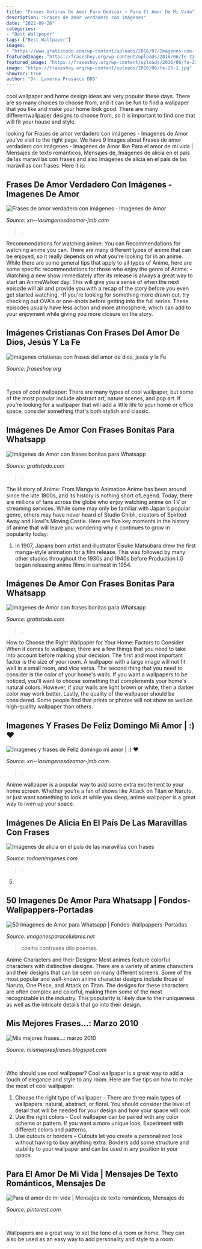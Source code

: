 ```yaml
---
title: "Frases Goticas De Amor Para Dedicar ~ Para El Amor De Mi Vida"
description: "Frases de amor verdadero con imágenes"
date: "2022-09-26"
categories:
- "Best Wallpaper"
tags: ["Best Wallpaper"]
images:
- "https://www.gratistodo.com/wp-content/uploads/2016/07/Imagenes-con-frases-de-amor-para-whatsapp-2.jpg"
featuredImage: "https://fraseshoy.org/wp-content/uploads/2016/06/fe-23-1.jpg"
featured_image: "https://fraseshoy.org/wp-content/uploads/2016/06/fe-23-1.jpg"
image: "https://fraseshoy.org/wp-content/uploads/2016/06/fe-23-1.jpg"
ShowToc: true
author: "Dr. Laverna Prosacco DDS"
---
```



cool wallpaper and home design ideas are very popular these days. There are so many choices to choose from, and it can be fun to find a wallpaper that you like and make your home look good. There are many differentwallpaper designs to choose from, so it is important to find one that will fit your house and style.

	

		
looking for Frases de amor verdadero con imágenes - Imagenes de Amor you've visit to the right page. We have 9 Images about Frases de amor verdadero con imágenes - Imagenes de Amor like Para el amor de mi vida | Mensajes de texto románticos, Mensajes de, Imágenes de alicia en el país de las maravillas con frases and also Imágenes de alicia en el país de las maravillas con frases. Here it is:
		
    
## Frases De Amor Verdadero Con Imágenes - Imagenes De Amor

<img loading=lazy src="http://www.xn--lasimgenesdeamor-jmb.com/wp-content/uploads/2018/08/verdadero-amor.jpg" onerror="this.onerror=null;this.src='https://tse1.mm.bing.net/th?id=OIP.CaM0IOO6D1KLdwq7kKVwDAHaD6&amp;pid=15.1';" alt="Frases de amor verdadero con imágenes - Imagenes de Amor">

_Source: xn--lasimgenesdeamor-jmb.com_

>. 

	

Recommendations for watching anime: You can
Recommendations for watching anime you can. There are many different types of anime that can be enjoyed, so it really depends on what you're looking for in an anime. While there are some general tips that apply to all types of Anime, here are some specific recommendations for those who enjoy the genre of Anime: 
-Watching a new show immediately after its release is always a great way to start an AnimeWalker day. This will give you a sense of when the next episode will air and provide you with a recap of the story before you even get started watching. 
-If you're looking for something more drawn out, try checking out OVA's or one-shots before getting into the full series. These episodes usually have less action and more atmosphere, which can add to your enjoyment while giving you more closure on the story.

    
## Imágenes Cristianas Con Frases Del Amor De Dios, Jesús Y La Fe

<img loading=lazy src="https://fraseshoy.org/wp-content/uploads/2016/06/fe-23-1.jpg" onerror="this.onerror=null;this.src='https://tse2.mm.bing.net/th?id=OIP.l9K1n6VcNzX0hRacN00GZwHaNI&amp;pid=15.1';" alt="Imágenes cristianas con frases del amor de dios, jesús y la Fe">

_Source: fraseshoy.org_

>. 

	

Types of cool wallpaper:
There are many types of cool wallpaper, but some of the most popular include abstract art, nature scenes, and pop art. If you're looking for a wallpaper that will add a little life to your home or office space, consider something that's both stylish and classic.

    
## Imágenes De Amor Con Frases Bonitas Para Whatsapp

<img loading=lazy src="https://www.gratistodo.com/wp-content/uploads/2016/07/Imagenes-con-frases-de-amor-para-whatsapp-2.jpg" onerror="this.onerror=null;this.src='https://tse4.mm.bing.net/th?id=OIP.8Ew89FVoJVfXBXlvYNvmLgHaLH&amp;pid=15.1';" alt="Imágenes de Amor con frases bonitas para Whatsapp">

_Source: gratistodo.com_

>. 

	

The History of Anime: From Manga to Animation
Anime has been around since the late 1800s, and its history is nothing short ofLegend. Today, there are millions of fans across the globe who enjoy watching anime on TV or streaming services. While some may only be familiar with Japan's popular genre, others may have never heard of Studio Ghibli, creators of Spirited Away and Howl's Moving Castle. Here are five key moments in the history of anime that will leave you wondering why it continues to grow in popularity today:
1) In 1907, Japans born artist and illustrator Eisuke Matsubara drew the first manga-style animation for a film release. This was followed by many other studios throughout the 1930s and 1940s before Production I.G began releasing anime films in earnest in 1954.

    
## Imágenes De Amor Con Frases Bonitas Para Whatsapp

<img loading=lazy src="https://www.gratistodo.com/wp-content/uploads/2016/07/imagen-amor-para-whatsapp-675x1200.jpg" onerror="this.onerror=null;this.src='https://tse4.mm.bing.net/th?id=OIP.1TI6DjVup4Qdj1UzZVGCogHaNK&amp;pid=15.1';" alt="Imágenes de Amor con frases bonitas para Whatsapp">

_Source: gratistodo.com_

>. 

	

How to Choose the Right Wallpaper for Your Home: Factors to Consider
When it comes to wallpaper, there are a few things that you need to take into account before making your decision. The first and most important factor is the size of your room. A wallpaper with a large image will not fit well in a small room, and vice versa. 
The second thing that you need to consider is the color of your home's walls. If you want a wallpapers to be noticed, you'll want to choose something that complements your home's natural colors. However, if your walls are light brown or white, then a darker color may work better. 
Lastly, the quality of the wallpaper should be considered. Some people find that prints or photos will not show as well on high-quality wallpaper than others.

    
## Imagenes Y Frases De Feliz Domingo Mi Amor | :) ♥

<img loading=lazy src="http://www.xn--lasimgenesdeamor-jmb.com/wp-content/uploads/2019/02/Imagenes-para-tu-pareja-para-dedicar-un-domingio.jpg" onerror="this.onerror=null;this.src='https://tse3.mm.bing.net/th?id=OIP.HFfjgbAlJfr0N3NaQMcB0gHaLH&amp;pid=15.1';" alt="Imagenes y frases de Feliz domingo mi amor | :) ♥">

_Source: xn--lasimgenesdeamor-jmb.com_

>. 

	

Anime wallpaper is a popular way to add some extra excitement to your home screen. Whether you’re a fan of shows like Attack on Titan or Naruto, or just want something to look at while you sleep, anime wallpaper is a great way to liven up your space.

    
## Imágenes De Alicia En El País De Las Maravillas Con Frases

<img loading=lazy src="https://todoenimgenes.com/wp-content/uploads/2017/06/imagenes-de-alicia-en-el-país-de-las-maravillas-con-frases-8.jpg" onerror="this.onerror=null;this.src='https://tse2.mm.bing.net/th?id=OIP.9xxbFH7PoA5uu4_Bfc9y-AHaE6&amp;pid=15.1';" alt="Imágenes de alicia en el país de las maravillas con frases">

_Source: todoenimgenes.com_

>. 

	

5.

    
## 50 Imagenes De Amor Para Whatsapp | Fondos-Wallpappers-Portadas

<img loading=lazy src="http://imagenesparacelulares.net/wp-content/uploads/2016/01/mis-imagenes-de-amor-romanticas23.jpg" onerror="this.onerror=null;this.src='https://tse2.mm.bing.net/th?id=OIP.gApaEyZRawW5uGeOrkSqEwHaJ3&amp;pid=15.1';" alt="50 Imagenes de Amor para Whatsapp | Fondos-Wallpappers-Portadas">

_Source: imagenesparacelulares.net_

>coelho confrases dilo poemas. 

	

Anime Characters and their Designs: Most animes feature colorful characters with distinctive designs.
There are a variety of anime characters and their designs that can be seen on many different screens. Some of the most popular and well-known anime character designs include those of Naruto, One Piece, and Attack on Titan. The designs for these characters are often complex and colorful, making them some of the most recognizable in the industry. This popularity is likely due to their uniqueness as well as the intricate details that go into their design.

    
## Mis Mejores Frases...: Marzo 2010

<img loading=lazy src="https://2.bp.blogspot.com/_tAUW5sIueek/S69SAdzrcAI/AAAAAAAACBM/Oh-KP3aYd-w/s1600/goth00015.jpg" onerror="this.onerror=null;this.src='https://tse2.mm.bing.net/th?id=OIP.j_tzU9bg8CgLY_jpUzy5ugAAAA&amp;pid=15.1';" alt="Mis mejores frases...: marzo 2010">

_Source: mismejoresfrases.blogspot.com_

>. 

	

Who should use cool wallpaper?
Cool wallpaper is a great way to add a touch of elegance and style to any room. Here are five tips on how to make the most of cool wallpaper: 
1) Choose the right type of wallpaper – There are three main types of wallpapers: natural, abstract, or floral. You should consider the level of detail that will be needed for your design and how your space will look. 
2) Use the right colors – Cool wallpaper can be paired with any color scheme or pattern. If you want a more unique look, Experiment with different colors and patterns. 
3) Use cutouts or borders – Cutouts let you create a personalized look without having to buy anything extra. Borders add some structure and stability to your wallpaper and can be used in any position in your space.

    
## Para El Amor De Mi Vida | Mensajes De Texto Románticos, Mensajes De

<img loading=lazy src="https://i.pinimg.com/736x/00/b8/dc/00b8dc3df6e1d9756aa7f3c4f502ecd0.jpg" onerror="this.onerror=null;this.src='https://tse3.mm.bing.net/th?id=OIP.r8HSrZC4H-2Ecupbi_VC4wHaMG&amp;pid=15.1';" alt="Para el amor de mi vida | Mensajes de texto románticos, Mensajes de">

_Source: pinterest.com_

>. 

	

Wallpapers are a great way to set the tone of a room or home. They can also be used as an easy way to add personality and style to a room.

